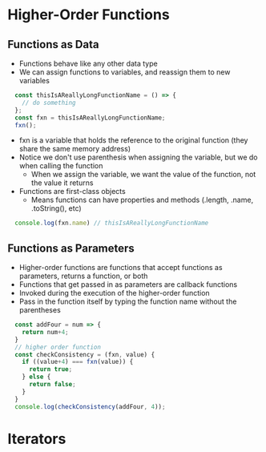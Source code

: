# Higher-Order Functions

## Functions as Data
  - Functions behave like any other data type 
  - We can assign functions to variables, and reassign them to new variables

  ```JavaScript
    const thisIsAReallyLongFunctionName = () => {
      // do something
    };
    const fxn = thisIsAReallyLongFunctionName;
    fxn();
  ```
  - fxn is a variable that holds the reference to the original function (they share the same memory address)
  - Notice we don't use parenthesis when assigning the variable, but we do when calling the function
    - When we assign the variable, we want the value of the function, not the value it returns
  - Functions are first-class objects
    - Means functions can have properties and methods (.length, .name, .toString(), etc)

  ```JavaScript
    console.log(fxn.name) // thisIsAReallyLongFunctionName
  ```
  
## Functions as Parameters
  - Higher-order functions are functions that accept functions as parameters, returns a function, or both
  - Functions that get passed in as parameters are callback functions
  - Invoked during the execution of the higher-order function
  - Pass in the function itself by typing the function name without the parentheses

  ```JavaScript
    const addFour = num => {
      return num+4;
    }
    // higher order function
    const checkConsistency = (fxn, value) {
      if ((value+4) === fxn(value)) {
        return true;
      } else {
        return false;
      }
    }
    console.log(checkConsistency(addFour, 4));
  ```
  
# Iterators






